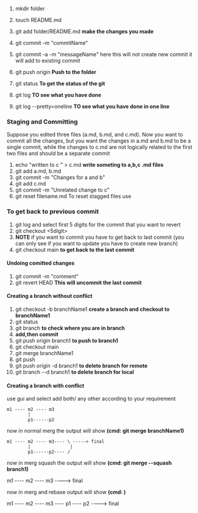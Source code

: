 1. mkdir folder
2. touch README.md
3. git add folder/README.md __make the changes you made__
4. git commit -m "commitName"
5. git commit -a -m "messageName" here this will not create new commit it will add to existing commit
6. git push origin __Push to the folder__
7. git status __To get the status of the git__

1. git log __TO see what you have done__
2. git log --pretty=oneline __TO see what you have done in one line__

###   Staging and Committing  ###

Suppose you edited three files (a.md, b.md, and c.md). Now you want to commit all the changes, but you want the changes in a.md and b.md to be a single commit, while the changes to c.md are not logically related to the first two files and should be a separate commit
1. echo "written to c " > c.md __write someting to a,b,c .md files__
2. git add a.md, b.md
3. git commit -m "Changes for a and b"
4. git add c.md
5. git commit -m "Unrelated change to c"
6. git reset filename.md To reset stagged files use

### To get back to previous commit ###
1. git log and select first 5 digits for the commit that you want to revert
2. git checkout <5digit>
3. __NOTE__ if you want to commit you have to get back to last commit (you can only see if you want to update you have to create new branch)
4. git checkout main __to get back to the last commit__

#### Undoing comitted changes ####
1. git commit -m "comment"
2. git revert HEAD __This will uncommit the last commit__

#### Creating a branch without conflict ####
1. git checkout -b branchName1 __create a branch and checkout to branchName1__
2. git status
3. git branch __to check where you are in branch__ 
4. __add,then commit__
5. git push origin branch1  __to push to branch1__
6. git checkout main
7. git merge branchName1
8. git push
9. git push origin -d branch1 __to delete branch for remote__
10. git branch --d branch1 __to delete branch for local__

#### Creating a branch with conflict ####
use gui and select add both/ any other according to your requirement

    m1 ---- m2 ---- m3
            |
            p1------p2

now in normal merg the output will show   __(cmd:  git merge branchName1)__

    m1 ---- m2 ---- m3---- \ -----> final
            |               |  
            p1------p2---- /

now in merg squash the output will show   __(cmd: git merge --squash branch1)__

   m1 ---- m2 ---- m3  ----> final


now in merg and rebase output will show   __(cmd: )__

   m1 ---- m2 ---- m3 ---- p1 ---- p2 ----> final
   
